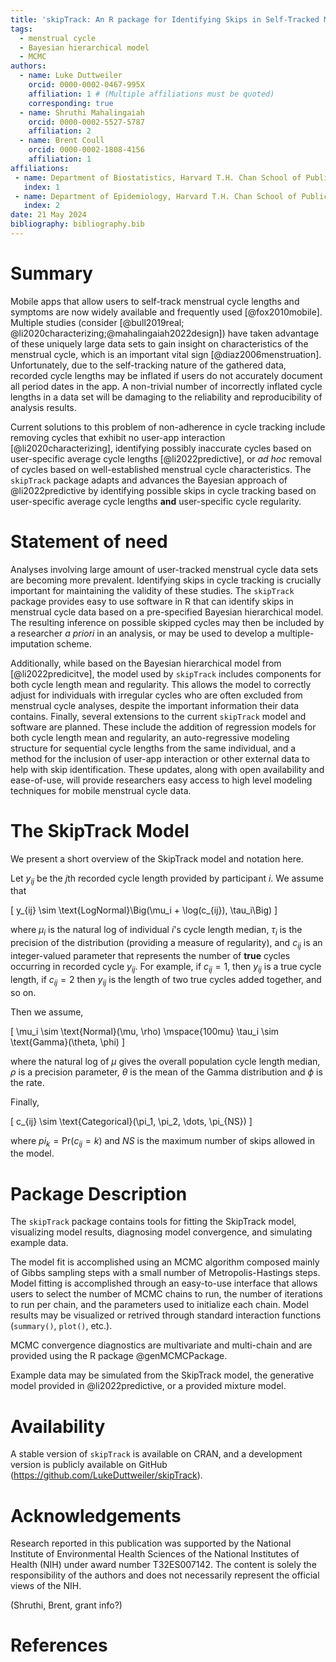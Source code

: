 ```yaml
---
title: 'skipTrack: An R package for Identifying Skips in Self-Tracked Mobile Menstrual Cycle Data'
tags:
  - menstrual cycle
  - Bayesian hierarchical model
  - MCMC
authors:
  - name: Luke Duttweiler
    orcid: 0000-0002-0467-995X
    affiliation: 1 # (Multiple affiliations must be quoted)
    corresponding: true
  - name: Shruthi Mahalingaiah
    orcid: 0000-0002-5527-5787
    affiliation: 2
  - name: Brent Coull
    orcid: 0000-0002-1808-4156
    affiliation: 1
affiliations:
 - name: Department of Biostatistics, Harvard T.H. Chan School of Public Health, Boston, MA, United States
   index: 1
 - name: Department of Epidemiology, Harvard T.H. Chan School of Public Health, Boston, MA, United States
   index: 2
date: 21 May 2024
bibliography: bibliography.bib
---
```


# Summary

Mobile apps that allow users to self-track menstrual cycle lengths and symptoms are now widely available and frequently used [@fox2010mobile]. Multiple studies (consider [@bull2019real; @li2020characterizing;@mahalingaiah2022design]) have taken advantage of these uniquely large data sets to gain insight on characteristics of the menstrual cycle, which is an important vital sign [@diaz2006menstruation]. Unfortunately, due to the self-tracking nature of the gathered data, recorded cycle lengths may be inflated if users do not accurately document all period dates in the app. A non-trivial number of incorrectly inflated cycle lengths in a data set will be damaging to the reliability and reproducibility of analysis results. 

Current solutions to this problem of non-adherence in cycle tracking include removing cycles that exhibit no user-app interaction [@li2020characterizing], identifying possibly inaccurate cycles based on user-specific average cycle lengths [@li2022predictive], or *ad hoc* removal of cycles based on well-established menstrual cycle characteristics. The `skipTrack` package adapts and advances the Bayesian approach of @li2022predictive by identifying possible skips in cycle tracking based on user-specific average cycle lengths **and** user-specific cycle regularity. 

# Statement of need

Analyses involving large amount of user-tracked menstrual cycle data sets are becoming more prevalent. Identifying skips in cycle tracking is crucially important for maintaining the validity of these studies. The `skipTrack` package provides easy to use software in R that can identify skips in menstrual cycle data based on a pre-specified Bayesian hierarchical model. The resulting inference on possible skipped cycles may then be included by a researcher *a priori* in an analysis, or may be used to develop a multiple-imputation scheme. 

Additionally, while based on the Bayesian hierarchical model from [@li2022predicitve], the model used by `skipTrack` includes components for both cycle length mean and regularity. This allows the model to correctly adjust for individuals with irregular cycles who are often excluded from menstrual cycle analyses, despite the important information their data contains. 
Finally, several extensions to the current `skipTrack` model and software are planned. These include the addition of regression models for both cycle length mean and regularity, an auto-regressive modeling structure for sequential cycle lengths from the same individual, and a method for the inclusion of user-app interaction or other external data to help with skip identification. These updates, along with open availability and ease-of-use, will provide researchers easy access to high level modeling techniques for mobile menstrual cycle data.

# The SkipTrack Model

We present a short overview of the SkipTrack model and notation here. 

Let $y_{ij}$ be the $j$th recorded cycle length provided by participant $i$. We assume that 

\[
y_{ij} \sim \text{LogNormal}\Big(\mu_i + \log(c_{ij}), \tau_i\Big)
\]

where $\mu_i$ is the natural log of individual $i$'s cycle length median, $\tau_i$ is the precision of the distribution (providing a measure of regularity), and $c_{ij}$ is an integer-valued parameter that represents the number of **true** cycles occurring in recorded cycle $y_{ij}$. For example, if $c_{ij} = 1$, then $y_{ij}$ is a true cycle length, if $c_{ij} = 2$ then $y_{ij}$ is the length of two true cycles added together, and so on. 

Then we assume,

\[
\mu_i \sim \text{Normal}(\mu, \rho) \mspace{100mu} \tau_i \sim \text{Gamma}(\theta, \phi)
\]

where the natural log of $\mu$ gives the overall population cycle length median, $\rho$ is a precision parameter, $\theta$ is the mean of the Gamma distribution and $\phi$ is the rate. 

Finally, 

\[
c_{ij} \sim \text{Categorical}(\pi_1, \pi_2, \dots, \pi_{NS})
\]

where $pi_k = \text{Pr}(c_{ij} = k)$ and $NS$ is the maximum number of skips allowed in the model. 

# Package Description

The `skipTrack` package contains tools for fitting the SkipTrack model, visualizing model results, diagnosing model convergence, and simulating example data. 

The model fit is accomplished using an MCMC algorithm composed mainly of Gibbs sampling steps with a small number of Metropolis-Hastings steps. Model fitting is accomplished through an easy-to-use interface that allows users to select the number of MCMC chains to run, the number of iterations to run per chain, and the parameters used to initialize each chain. Model results may be visualized or retrived through standard interaction functions (`summary()`, `plot()`, etc.).

MCMC convergence diagnostics are multivariate and multi-chain and are provided using the R package @genMCMCPackage. 

Example data may be simulated from the SkipTrack model, the generative model provided in @li2022predictive, or a provided mixture model. 

# Availability 

A stable version of `skipTrack` is available on CRAN, and a development version is publicly available on GitHub (https://github.com/LukeDuttweiler/skipTrack).

# Acknowledgements

Research reported in this publication was supported by the National Institute of Environmental Health Sciences of the National Institutes of Health (NIH) under award number T32ES007142.  The content is solely the responsibility of the authors and does not necessarily represent the official views of the NIH.

(Shruthi, Brent, grant info?)

# References
